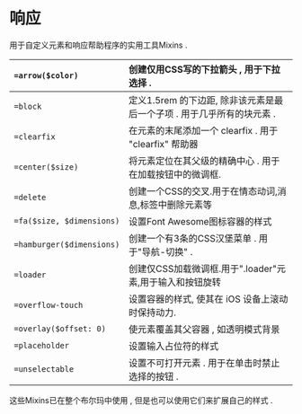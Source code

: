 # 响应

用于自定义元素和响应帮助程序的实用工具Mixins .

| `=arrow($color)` | 创建仅用CSS写的下拉箭头 , 用于下拉选择 . |
| :--- | :--- |
| `=block` | 定义1.5rem 的下边距, 除非该元素是最后一个子项 . 用于几乎所有的块元素 . |
| `=clearfix` | 在元素的末尾添加一个 clearfix . 用于 "clearfix" 帮助器 |
| `=center($size)` | 将元素定位在其父级的精确中心 . 用于在加载按钮中的微调框. |
| `=delete` | 创建一个CSS的交叉.用于在情态动词,消息,标签中删除元素等 |
| `=fa($size, $dimensions)` | 设置Font Awesome图标容器的样式 |
| `=hamburger($dimensions)` | 创建一个有3条的CSS汉堡菜单 . 用于"导航-切换" . |
| `=loader` | 创建仅CSS加载微调框.用于".loader"元素,用于输入和按钮旋转 |
| `=overflow-touch` | 设置容器的样式, 使其在 iOS 设备上滚动时保持动力. |
| `=overlay($offset: 0)` | 使元素覆盖其父容器 , 如透明模式背景 |
| `=placeholder` | 设置输入占位符的样式 |
| `=unselectable` | 设置不可打开元素 . 用于在单击时禁止选择的按钮 . |

这些Mixins已在整个布尔玛中使用 , 但是也可以使用它们来扩展自己的样式 .

